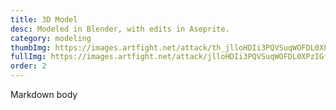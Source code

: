 ```yaml
---
title: 3D Model
desc: Modeled in Blender, with edits in Aseprite.
category: modeling
thumbImg: https://images.artfight.net/attack/th_jlloHDIi3PQVSuqWOFDL0XPzIGfMNhq3xry63dafFo8MM9Hb1qsw8vzRPNa6.png?t=1751528339
fullImg: https://images.artfight.net/attack/jlloHDIi3PQVSuqWOFDL0XPzIGfMNhq3xry63dafFo8MM9Hb1qsw8vzRPNa6.gif?t=1751528339
order: 2
---
```

Markdown body